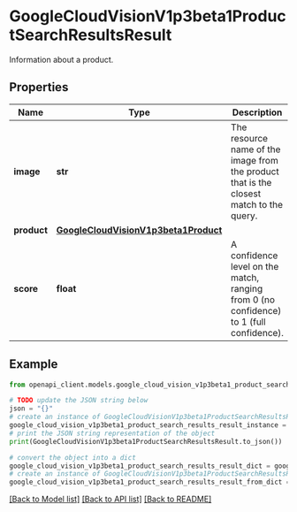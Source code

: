 # GoogleCloudVisionV1p3beta1ProductSearchResultsResult

Information about a product.

## Properties

Name | Type | Description | Notes
------------ | ------------- | ------------- | -------------
**image** | **str** | The resource name of the image from the product that is the closest match to the query. | [optional] 
**product** | [**GoogleCloudVisionV1p3beta1Product**](GoogleCloudVisionV1p3beta1Product.md) |  | [optional] 
**score** | **float** | A confidence level on the match, ranging from 0 (no confidence) to 1 (full confidence). | [optional] 

## Example

```python
from openapi_client.models.google_cloud_vision_v1p3beta1_product_search_results_result import GoogleCloudVisionV1p3beta1ProductSearchResultsResult

# TODO update the JSON string below
json = "{}"
# create an instance of GoogleCloudVisionV1p3beta1ProductSearchResultsResult from a JSON string
google_cloud_vision_v1p3beta1_product_search_results_result_instance = GoogleCloudVisionV1p3beta1ProductSearchResultsResult.from_json(json)
# print the JSON string representation of the object
print(GoogleCloudVisionV1p3beta1ProductSearchResultsResult.to_json())

# convert the object into a dict
google_cloud_vision_v1p3beta1_product_search_results_result_dict = google_cloud_vision_v1p3beta1_product_search_results_result_instance.to_dict()
# create an instance of GoogleCloudVisionV1p3beta1ProductSearchResultsResult from a dict
google_cloud_vision_v1p3beta1_product_search_results_result_from_dict = GoogleCloudVisionV1p3beta1ProductSearchResultsResult.from_dict(google_cloud_vision_v1p3beta1_product_search_results_result_dict)
```
[[Back to Model list]](../README.md#documentation-for-models) [[Back to API list]](../README.md#documentation-for-api-endpoints) [[Back to README]](../README.md)



